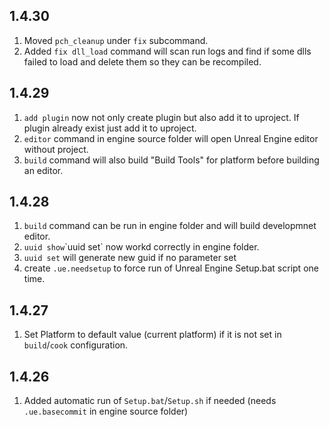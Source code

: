 ## 1.4.30

1. Moved `pch_cleanup` under `fix` subcommand.
1. Added `fix dll_load` command will scan run logs and find if some dlls failed to load and delete them so they can be recompiled.

## 1.4.29

1. `add plugin` now not only create plugin but also add it to uproject. If plugin already exist just add it to uproject.
1. `editor` command in engine source folder will open Unreal Engine editor without project.
1. `build` command will also build "Build Tools" for platform before building an editor.

## 1.4.28

1. `build` command can be run in engine folder and will build developmnet editor.
1. `uuid show`\`uuid set` now workd correctly in engine folder.
1. `uuid set` will generate new guid if no parameter set
1. create `.ue.needsetup` to force run of Unreal Engine Setup.bat script one time.

## 1.4.27

1. Set Platform to default value (current platform) if it is not set in `build`/`cook` configuration.

## 1.4.26

1. Added automatic run of `Setup.bat`/`Setup.sh` if needed (needs `.ue.basecommit` in engine source folder)
